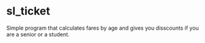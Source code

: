 # sl_ticket

Simple program that calculates fares by age and gives you disscounts if you are a senior or a student.